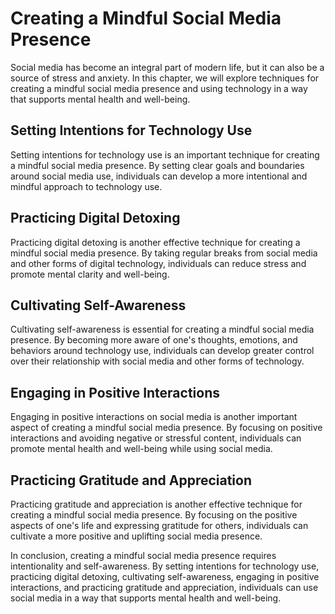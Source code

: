 # Creating a Mindful Social Media Presence

Social media has become an integral part of modern life, but it can also be a source of stress and anxiety. In this chapter, we will explore techniques for creating a mindful social media presence and using technology in a way that supports mental health and well-being.

Setting Intentions for Technology Use
-------------------------------------

Setting intentions for technology use is an important technique for creating a mindful social media presence. By setting clear goals and boundaries around social media use, individuals can develop a more intentional and mindful approach to technology use.

Practicing Digital Detoxing
---------------------------

Practicing digital detoxing is another effective technique for creating a mindful social media presence. By taking regular breaks from social media and other forms of digital technology, individuals can reduce stress and promote mental clarity and well-being.

Cultivating Self-Awareness
--------------------------

Cultivating self-awareness is essential for creating a mindful social media presence. By becoming more aware of one's thoughts, emotions, and behaviors around technology use, individuals can develop greater control over their relationship with social media and other forms of technology.

Engaging in Positive Interactions
---------------------------------

Engaging in positive interactions on social media is another important aspect of creating a mindful social media presence. By focusing on positive interactions and avoiding negative or stressful content, individuals can promote mental health and well-being while using social media.

Practicing Gratitude and Appreciation
-------------------------------------

Practicing gratitude and appreciation is another effective technique for creating a mindful social media presence. By focusing on the positive aspects of one's life and expressing gratitude for others, individuals can cultivate a more positive and uplifting social media presence.

In conclusion, creating a mindful social media presence requires intentionality and self-awareness. By setting intentions for technology use, practicing digital detoxing, cultivating self-awareness, engaging in positive interactions, and practicing gratitude and appreciation, individuals can use social media in a way that supports mental health and well-being.
